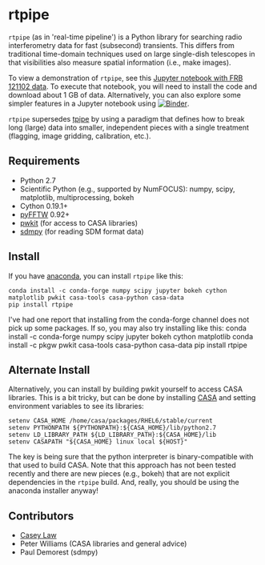 rtpipe
==

`rtpipe` (as in 'real-time pipeline') is a Python library for searching radio interferometry data for fast (subsecond) transients. This differs from traditional time-domain techniques used on large single-dish telescopes in that visibilities also measure spatial information (i.e., make images).

To view a demonstration of `rtpipe`, see this [Jupyter notebook with FRB 121102 data](https://github.com/caseyjlaw/FRB121102/blob/master/demo_FRB121102.ipynb). To execute that notebook, you will need to install the code and download about 1 GB of data. Alternatively, you can also explore some simpler features in a Jupyter notebook using [![Binder](http://mybinder.org/badge.svg)](http://mybinder.org:/repo/caseyjlaw/reproducing-fast-imaging-rrats).

`rtpipe` supersedes [tpipe](http://github.com/caseyjlaw/tpipe) by using a paradigm that defines how to break long (large) data into smaller, independent pieces with a single treatment (flagging, image gridding, calibration, etc.).

Requirements
---

* Python 2.7
* Scientific Python (e.g., supported by NumFOCUS): numpy, scipy, matplotlib, multiprocessing, bokeh
* Cython 0.19.1+
* [pyFFTW](https://pypi.python.org/pypi/pyFFTW) 0.92+
* [pwkit](http://github.com/pkgw/pwkit) (for access to CASA libraries)
* [sdmpy](http://github.com/caseyjlaw/sdmpy) (for reading SDM format data)

Install
---

If you have [anaconda](https://www.continuum.io/downloads), you can install `rtpipe` like this:

    conda install -c conda-forge numpy scipy jupyter bokeh cython matplotlib pwkit casa-tools casa-python casa-data
    pip install rtpipe

I've had one report that installing from the conda-forge channel does not pick up some packages. If so, you may also try installing like this:
    conda install -c conda-forge numpy scipy jupyter bokeh cython matplotlib
    conda install -c pkgw pwkit casa-tools casa-python casa-data
    pip install rtpipe

Alternate Install
-----

Alternatively, you can install by building pwkit yourself to access CASA libraries. This is a bit tricky, but can be done by installing [CASA](https://casa.nrao.edu/) and setting environment variables to see its libraries:

    setenv CASA_HOME /home/casa/packages/RHEL6/stable/current
    setenv PYTHONPATH ${PYTHONPATH}:${CASA_HOME}/lib/python2.7
    setenv LD_LIBRARY_PATH ${LD_LIBRARY_PATH}:${CASA_HOME}/lib
    setenv CASAPATH "${CASA_HOME} linux local ${HOST}"

The key is being sure that the python interpreter is binary-compatible with that used to build CASA. Note that this approach has not been tested recently and there are new pieces (e.g., bokeh) that are not explicit dependencies in the `rtpipe` build. And, really, you should be using the anaconda installer anyway!

Contributors
---
* [Casey Law](http://www.twitter.com/caseyjlaw)
* Peter Williams (CASA libraries and general advice)
* Paul Demorest (sdmpy)

